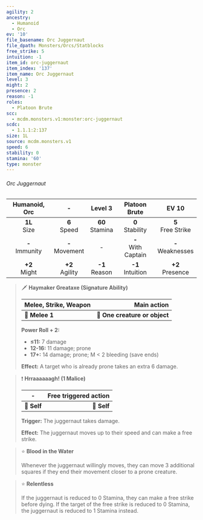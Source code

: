 ```yaml
---
agility: 2
ancestry:
  - Humanoid
  - Orc
ev: '10'
file_basename: Orc Juggernaut
file_dpath: Monsters/Orcs/Statblocks
free_strike: 5
intuition: -1
item_id: orc-juggernaut
item_index: '137'
item_name: Orc Juggernaut
level: 3
might: 2
presence: 2
reason: -1
roles:
  - Platoon Brute
scc:
  - mcdm.monsters.v1:monster:orc-juggernaut
scdc:
  - 1.1.1:2:137
size: 1L
source: mcdm.monsters.v1
speed: 6
stability: 0
stamina: '60'
type: monster
---
```


###### Orc Juggernaut

|    Humanoid, Orc    |          -          |       Level 3       |      Platoon Brute      |         EV 10          |
| :-----------------: | :-----------------: | :-----------------: | :---------------------: | :--------------------: |
|  **1L**<br/> Size   |  **6**<br/> Speed   | **60**<br/> Stamina |  **0**<br/> Stability   | **5**<br/> Free Strike |
| **-**<br/> Immunity | **-**<br/> Movement |          -          | **-**<br/> With Captain | **-**<br/> Weaknesses  |
|  **+2**<br/> Might  | **+2**<br/> Agility | **-1**<br/> Reason  |  **-1**<br/> Intuition  |  **+2**<br/> Presence  |

<!-- -->
> 🗡 **Haymaker Greataxe (Signature Ability)**
>
> | **Melee, Strike, Weapon** |               **Main action** |
> | ------------------------- | ----------------------------: |
> | **📏 Melee 1**            | **🎯 One creature or object** |
>
> **Power Roll + 2:**
>
> - **≤11:** 7 damage
> - **12-16:** 11 damage; prone
> - **17+:** 14 damage; prone; M < 2 bleeding (save ends)
>
> **Effect:** A target who is already prone takes an extra 6 damage.

<!-- -->
> ❗️ **Hrraaaaaagh! (1 Malice)**
>
> | **-**       | **Free triggered action** |
> | ----------- | ------------------------: |
> | **📏 Self** |               **🎯 Self** |
>
> **Trigger:** The juggernaut takes damage.
>
> **Effect:** The juggernaut moves up to their speed and can make a free strike.

<!-- -->
> ⭐️ **Blood in the Water**
>
> Whenever the juggernaut willingly moves, they can move 3 additional squares if they end their movement closer to a prone creature.

<!-- -->
> ⭐️ **Relentless**
>
> If the juggernaut is reduced to 0 Stamina, they can make a free strike before dying. If the target of the free strike is reduced to 0 Stamina, the juggernaut is reduced to 1 Stamina instead.
